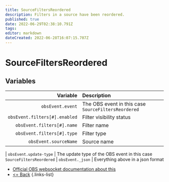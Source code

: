 ```yaml
---
title: SourceFiltersReordered
description: Filters in a source have been reordered.
published: true
date: 2022-06-29T02:38:10.791Z
tags: 
editor: markdown
dateCreated: 2022-06-28T16:07:15.707Z
---
```


# SourceFiltersReordered

## Variables

| Variable | Description |
|---------:|:------------|
| `obsEvent.event` | The OBS event in this case `SourceFiltersReordered`
| `obsEvent.filters[#].enabled` | Filter visibility status
| `obsEvent.filters[#].name` | Filter name
| `obsEvent.filters[#].type` | Filter type
| `obsEvent.sourceName` | Source name

| `obsEvent.update-type` | The update type of the OBS event in this case `SourceFiltersReordered`
| `obsEvent._json` | Everything above in a json format

* [Official OBS websocket documentation about this](https://github.com/obsproject/obs-websocket/blob/4.x-current/docs/generated/protocol.md#sourcefiltersreordered)
* [<= Back](/en/Integrations/OBS/OBS-Events)
{.links-list}
